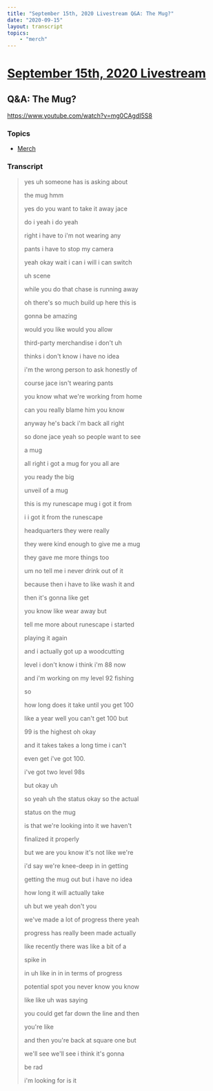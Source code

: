 ```yaml
---
title: "September 15th, 2020 Livestream Q&A: The Mug?"
date: "2020-09-15"
layout: transcript
topics:
    - "merch"
---
```

# [September 15th, 2020 Livestream](../2020-09-15.md)
## Q&A: The Mug?
https://www.youtube.com/watch?v=mg0CAgdI5S8

### Topics
* [Merch](../topics/merch.md)

### Transcript

> yes uh someone has is asking about
>
> the mug hmm
>
> yes do you want to take it away jace
>
> do i yeah i do yeah
>
> right i have to i'm not wearing any
>
> pants i have to stop my camera
>
> yeah okay wait i can i will i can switch
>
> uh scene
>
> while you do that chase is running away
>
> oh there's so much build up here this is
>
> gonna be amazing
>
> would you like would you allow
>
> third-party merchandise i don't uh
>
> thinks i don't know i have no idea
>
> i'm the wrong person to ask honestly of
>
> course jace isn't wearing pants
>
> you know what we're working from home
>
> can you really blame him you know
>
> anyway he's back i'm back all right
>
> so done jace yeah so people want to see
>
> a mug
>
> all right i got a mug for you all are
>
> you ready the big
>
> unveil of a mug
>
> this is my runescape mug i got it from
>
> i i got it from the runescape
>
> headquarters they were really
>
> they were kind enough to give me a mug
>
> they gave me more things too
>
> um no tell me i never drink out of it
>
> because then i have to like wash it and
>
> then it's gonna like get
>
> you know like wear away but
>
> tell me more about runescape i started
>
> playing it again
>
> and i actually got up a woodcutting
>
> level i don't know i think i'm 88 now
>
> and i'm working on my level 92 fishing
>
> so
>
> how long does it take until you get 100
>
> like a year well you can't get 100 but
>
> 99 is the highest oh okay
>
> and it takes takes a long time i can't
>
> even get i've got 100.
>
> i've got two level 98s
>
> but okay uh
>
> so yeah uh the status okay so the actual
>
> status on the mug
>
> is that we're looking into it we haven't
>
> finalized it properly
>
> but we are you know it's not like we're
>
> i'd say we're knee-deep in in getting
>
> getting the mug out but i have no idea
>
> how long it will actually take
>
> uh but we yeah don't you
>
> we've made a lot of progress there yeah
>
> progress has really been made actually
>
> like recently there was like a bit of a
>
> spike in
>
> in uh like in in in terms of progress
>
> potential spot you never know you know
>
> like like uh was saying
>
> you could get far down the line and then
>
> you're like
>
> and then you're back at square one but
>
> we'll see we'll see i think it's gonna
>
> be rad
>
> i'm looking for is it
>
